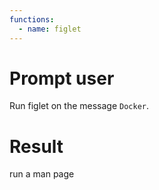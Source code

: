 ```yaml
---
functions:
  - name: figlet
---
```


# Prompt user

Run figlet on the message `Docker`.

# Result

run a man page

